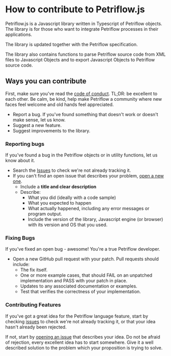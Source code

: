 # How to contribute to Petriflow.js

Petriflow.js is a Javascript library written in Typescript of Petriflow objects. The library is for those who want to integrate Petriflow 
processes in their applications.

The library is updated together with the Petriflow specification.

The library also contains functions to parse Petriflow source code from XML files to Javascript Objects and to export Javascript Objects to Petriflow source code.

## Ways you can contribute

First, make sure you've read the [code of conduct](CODE_OF_CONDUCT.md). TL;DR: be excellent to each other. Be calm, be 
kind, help make Petriflow a community where new faces feel welcome and old hands feel appreciated.

* Report a bug. If you've found something that doesn't work or doesn't make sense, let us know.
* Suggest a new feature.
* Suggest improvements to the library.

### Reporting bugs

If you've found a bug in the Petriflow objects or in utility functions, let us know about it.
* Search the [Issues](https://github.com/netgrif/petriflow.js/issues) to check we're not already tracking it.
* If you can't find an open issue that describes your problem, [open a new one](https://github.com/netgrif/petriflow.js/issues/new).
  * Include a **title and clear description**
  * Describe:
    * What you did (ideally with a code sample)
    * What you expected to happen
    * What actually happened, including any error messages or program output.
    * Include the version of the library, Javascript engine (or browser) with its version and OS that you used.

### Fixing Bugs

If you've fixed an open bug - awesome! You're a true Petriflow developer.
* Open a new GitHub pull request with your patch. Pull requests should include:
  * The fix itself.
  * One or more example cases, that should FAIL on an unpatched implementation and PASS with your patch in place.
  * Updates to any associated documentation or examples.
  * Test that verifies the correctness of your implementation.

### Contributing Features

If you've got a great idea for the Petriflow language feature, start by checking 
[issues](https://github.com/netgrif/petriflow.js/issues?q=is%3Aissue+label%3Aenhancement) to check we're not already tracking it, or that your idea
hasn't already been rejected.

If not, start by [opening an issue](https://github.com/netgrif/petriflow.js/issues/new) that describes your idea. 
Do not be afraid of rejection, every excellent idea has to start somewhere. Give it a well described solution to the problem which your proposition is trying to solve.

